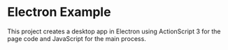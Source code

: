 # Electron Example
This project creates a desktop app in Electron using ActionScript 3 for the page code and JavaScript for the main process. 